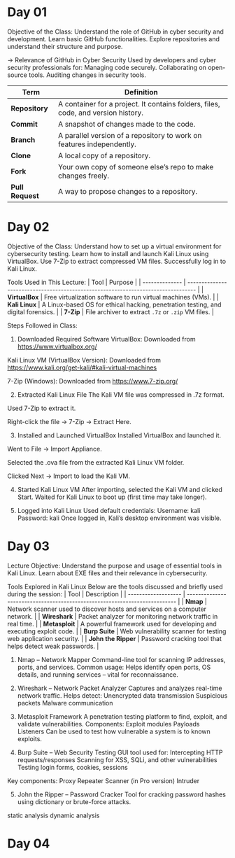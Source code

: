 # Day 01
Objective of the Class:
Understand the role of GitHub in cyber security and development.
Learn basic GitHub functionalities.
Explore repositories and understand their structure and purpose.

-> Relevance of GitHub in Cyber Security
Used by developers and cyber security professionals for:
Managing code securely.
Collaborating on open-source tools.
Auditing changes in security tools.

| Term             | Definition                                                                        |
| ---------------- | --------------------------------------------------------------------------------- |
| **Repository**   | A container for a project. It contains folders, files, code, and version history. |
| **Commit**       | A snapshot of changes made to the code.                                           |
| **Branch**       | A parallel version of a repository to work on features independently.             |
| **Clone**        | A local copy of a repository.                                                     |
| **Fork**         | Your own copy of someone else’s repo to make changes freely.                      |
| **Pull Request** | A way to propose changes to a repository.                                         |


# Day 02
Objective of the Class:
Understand how to set up a virtual environment for cybersecurity testing.
Learn how to install and launch Kali Linux using VirtualBox.
Use 7-Zip to extract compressed VM files.
Successfully log in to Kali Linux.

 Tools Used in This Lecture:
 | Tool           | Purpose                                                                           |
| -------------- | --------------------------------------------------------------------------------- |
| **VirtualBox** | Free virtualization software to run virtual machines (VMs).                       |
| **Kali Linux** | A Linux-based OS for ethical hacking, penetration testing, and digital forensics. |
| **7-Zip**      | File archiver to extract `.7z` or `.zip` VM files.                                |

Steps Followed in Class:
1. Downloaded Required Software
VirtualBox:
Downloaded from https://www.virtualbox.org/

Kali Linux VM (VirtualBox Version):
Downloaded from https://www.kali.org/get-kali/#kali-virtual-machines

7-Zip (Windows):
Downloaded from https://www.7-zip.org/

2. Extracted Kali Linux File
The Kali VM file was compressed in .7z format.

Used 7-Zip to extract it.

Right-click the file → 7-Zip → Extract Here.

3. Installed and Launched VirtualBox
Installed VirtualBox and launched it.

Went to File → Import Appliance.

Selected the .ova file from the extracted Kali Linux VM folder.

Clicked Next → Import to load the Kali VM.

4. Started Kali Linux VM
After importing, selected the Kali VM and clicked Start.
Waited for Kali Linux to boot up (first time may take longer).

5. Logged into Kali Linux
Used default credentials:
Username: kali
Password: kali
Once logged in, Kali’s desktop environment was visible.



# Day 03
 Lecture Objective:
Understand the purpose and usage of essential tools in Kali Linux.
Learn about EXE files and their relevance in cybersecurity.

Tools Explored in Kali Linux
Below are the tools discussed and briefly used during the session:
| Tool                | Description                                                                |
| ------------------- | -------------------------------------------------------------------------- |
| **Nmap**            | Network scanner used to discover hosts and services on a computer network. |
| **Wireshark**       | Packet analyzer for monitoring network traffic in real time.               |
| **Metasploit**      | A powerful framework used for developing and executing exploit code.       |
| **Burp Suite**      | Web vulnerability scanner for testing web application security.            |
| **John the Ripper** | Password cracking tool that helps detect weak passwords.                   |

 1. Nmap – Network Mapper
Command-line tool for scanning IP addresses, ports, and services.
Common usage:
Helps identify open ports, OS details, and running services – vital for reconnaissance.

 2. Wireshark – Network Packet Analyzer
Captures and analyzes real-time network traffic.
Helps detect:
Unencrypted data transmission
Suspicious packets
Malware communication

3. Metasploit Framework
A penetration testing platform to find, exploit, and validate vulnerabilities.
Components:
Exploit modules
Payloads
Listeners
Can be used to test how vulnerable a system is to known exploits.

4. Burp Suite – Web Security Testing
GUI tool used for:
Intercepting HTTP requests/responses
Scanning for XSS, SQLi, and other vulnerabilities
Testing login forms, cookies, sessions

Key components:
Proxy
Repeater
Scanner (in Pro version)
Intruder

5. John the Ripper – Password Cracker
Tool for cracking password hashes using dictionary or brute-force attacks.

static analysis
dynamic analysis




# Day 04
